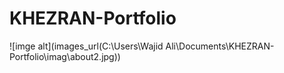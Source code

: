 # KHEZRAN-Portfolio

![imge alt](images_url(C:\Users\Wajid Ali\Documents\KHEZRAN-Portfolio\imag\about2.jpg))